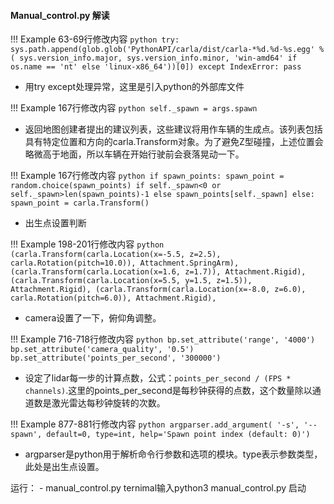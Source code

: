 #### Manual_control.py 解读

!!! Example 63-69行修改内容
    ```python
    try:
        sys.path.append(glob.glob('PythonAPI/carla/dist/carla-*%d.%d-%s.egg' % (
            sys.version_info.major,
            sys.version_info.minor,
            'win-amd64' if os.name == 'nt' else 'linux-x86_64'))[0])
    except IndexError:
        pass
    ```

- 用try except处理异常，这里是引入python的外部库文件

!!! Example 167行修改内容
    ```python
    self._spawn = args.spawn
    ```
- 返回地图创建者提出的建议列表，这些建议将用作车辆的生成点。该列表包括具有特定位置和方向的carla.Transform对象。为了避免Z型碰撞，上述位置会略微高于地面，所以车辆在开始行驶前会衰落晃动一下。

!!! Example 167行修改内容
    ```python
            if spawn_points:
                spawn_point = random.choice(spawn_points) if self._spawn<0 or self._spawn>len(spawn_points)-1 else spawn_points[self._spawn]
            else:
                spawn_point = carla.Transform()
    ```
- 出生点设置判断


!!! Example 198-201行修改内容
    ```python
            (carla.Transform(carla.Location(x=-5.5, z=2.5), carla.Rotation(pitch=10.0)), Attachment.SpringArm),
            (carla.Transform(carla.Location(x=1.6, z=1.7)), Attachment.Rigid),
            (carla.Transform(carla.Location(x=5.5, y=1.5, z=1.5)), Attachment.Rigid),
            (carla.Transform(carla.Location(x=-8.0, z=6.0), carla.Rotation(pitch=6.0)), Attachment.Rigid),
    ```
- camera设置了一下，俯仰角调整。


!!! Example 716-718行修改内容
    ```python
                bp.set_attribute('range', '4000')
                bp.set_attribute('camera_quality', '0.5')
                bp.set_attribute('points_per_second', '300000')
    ```
- 设定了lidar每一步的计算点数，公式：`points_per_second / (FPS * channels)`.这里的points_per_second是每秒钟获得的点数，这个数量除以通道数是激光雷达每秒钟旋转的次数。


!!! Example 877-881行修改内容
    ```python
    argparser.add_argument(
        '-s', '--spawn',
        default=0,
        type=int,
        help='Spawn point index (default: 0)')
    ```
- argparser是python用于解析命令行参数和选项的模块。type表示参数类型， 此处是出生点设置。
  




运行：
    - manual_control.py ternimal输入python3 manual_control.py 启动